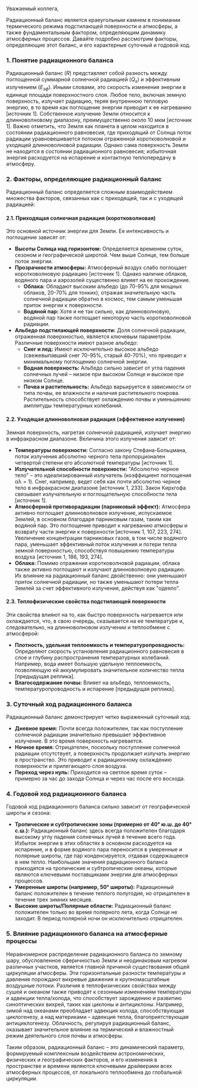 Уважаемый коллега,

Радиационный баланс является краеугольным камнем в понимании термического режима подстилающей поверхности и атмосферы, а также фундаментальным фактором, определяющим динамику атмосферных процессов. Давайте подробно рассмотрим факторы, определяющие этот баланс, и его характерные суточный и годовой ход.

### 1. Понятие радиационного баланса

Радиационный баланс ($R$) представляет собой разность между поглощенной суммарной солнечной радиацией ($Q_s$) и эффективным излучением ($E_{эф}$). Иными словами, это скорость изменения энергии в единице площади поверхностного слоя. Любое тело, включая земную поверхность, излучает радиацию, теряя внутреннюю тепловую энергию, в то время как поглощение энергии приводит к ее нагреванию [источник 1]. Собственное излучение Земли относится к длинноволновому диапазону, преимущественно около 10 мкм [источник 1]. Важно отметить, что Земля как планета в целом находится в состоянии радиационного равновесия, где приходящий от Солнца поток радиации уравновешивается потоком отраженной коротковолновой и уходящей длинноволновой радиации. Однако сама поверхность Земли не находится в состоянии радиационного равновесия; избыточная энергия расходуется на испарение и контактную теплопередачу в атмосферу.

### 2. Факторы, определяющие радиационный баланс

Радиационный баланс определяется сложным взаимодействием множества факторов, связанных как с приходящей, так и с уходящей радиацией:

#### 2.1. Приходящая солнечная радиация (коротковолновая)

Это основной источник энергии для Земли. Ее интенсивность и поглощение зависят от:

* **Высоты Солнца над горизонтом:** Определяется временем суток, сезоном и географической широтой. Чем выше Солнце, тем больше поток энергии.
* **Прозрачности атмосферы:** Атмосферный воздух слабо поглощает коротковолновую радиацию [источник 1]. Однако наличие облаков, водяного пара и аэрозолей существенно влияет на ее прохождение.
  * **Облака:** Обладают высоким альбедо (до 70-95% для мощных облаков, 20-70% для тонких), отражая значительную часть солнечной радиации обратно в космос, тем самым уменьшая приток энергии к поверхности.
  * **Водяной пар:** Хотя и не так сильно, как длинноволновую, водяной пар также поглощает некоторую часть коротковолновой радиации.
* **Альбедо подстилающей поверхности:** Доля солнечной радиации, отраженная поверхностью, является ключевым параметром. Различные поверхности имеют разное альбедо:
  * **Снег и лед:** Имеют исключительно высокое альбедо (свежевыпавший снег 70-95%, старый 40-70%), что приводит к минимальному поглощению солнечной энергии.
  * **Водная поверхность:** Альбедо сильно зависит от угла падения солнечных лучей – низкое при высоком Солнце и высокое при низком Солнце.
  * **Почва и растительность:** Альбедо варьируется в зависимости от типа почвы, ее влажности и наличия растительного покрова. Растительность способствует охлаждению почвы и уменьшению амплитуды температурных колебаний.

#### 2.2. Уходящая длинноволновая радиация (эффективное излучение)

Земная поверхность, нагретая солнечной радиацией, излучает энергию в инфракрасном диапазоне. Величина этого излучения зависит от:

* **Температуры поверхности:** Согласно закону Стефана-Больцмана, поток излучения абсолютно черного тела пропорционален четвертой степени его абсолютной температуры [источник 1].
* **Излучательной способности поверхности:** "Абсолютно черное тело" – это идеализированный излучатель (коэффициент поглощения αλ = 1). Снег, например, ведет себя как почти абсолютно черное тело в инфракрасном диапазоне [источник 1, 233]. Закон Кирхгофа связывает излучательную и поглощательную способности тела [источник 1].
* **Атмосферной противорадиации (парниковый эффект):** Атмосфера активно поглощает длинноволновое излучение, испускаемое Землей, в основном благодаря парниковым газам, таким как водяной пар. Это поглощение приводит к нагреванию атмосферы и возврату части энергии к поверхности [источник 1, 107, 223, 274]. Увеличение концентрации парниковых газов, в том числе водяного пара, уменьшает эффективный поток излучения и потери тепла земной поверхностью, способствуя повышению температуры воздуха [источник 1, 186, 193, 274].
* **Облака:** Помимо отражения коротковолновой радиации, облака также активно поглощают и излучают длинноволновую радиацию. Их влияние на радиационный баланс двойственно: они уменьшают приток солнечной радиации, но также уменьшают потери тепла Землей за счет эффективного излучения, действуя как "одеяло".

#### 2.3. Теплофизические свойства подстилающей поверхности

Эти свойства влияют на то, как быстро поверхность нагревается или охлаждается, что, в свою очередь, сказывается на ее температуре и, следовательно, на длинноволновом излучении и теплообмене с атмосферой:

* **Плотность, удельная теплоемкость и температуропроводность:** Определяют скорость установления радиационного равновесия в слое и глубину распространения температурных колебаний. Например, вода имеет большую удельную теплоемкость, позволяющую ей аккумулировать значительное количество тепла [предыдущая реплика].
* **Влагосодержание почвы:** Влияет на альбедо, теплоемкость, температуропроводность и испарение [предыдущая реплика].

### 3. Суточный ход радиационного баланса

Радиационный баланс демонстрирует четко выраженный суточный ход:

* **Дневное время:** Почти всегда положителен, так как поступление солнечной радиации значительно превышает эффективное излучение. В это время поверхность нагревается.
* **Ночное время:** Отрицателен, поскольку поступление солнечной радиации отсутствует, а поверхность продолжает излучать энергию в пространство. Это приводит к радиационному охлаждению поверхности и прилегающего слоя воздуха.
* **Переход через нуль:** Приходится на светлое время суток – примерно за час до захода Солнца и через час после его восхода.

### 4. Годовой ход радиационного баланса

Годовой ход радиационного баланса сильно зависит от географической широты и сезона:

* **Тропические и субтропические зоны (примерно от 40° ю.ш. до 40° с.ш.):** Радиационный баланс здесь всегда положителен благодаря высокому углу падения солнечных лучей в течение всего года. Избыток энергии в этих областях в основном расходуется на испарение, и в форме водяного пара переносится в умеренные и полярные широты, где пар конденсируется, отдавая содержащееся в нем тепло. Наибольшие значения радиационного баланса приходятся на тропические и субтропические океаны, которые являются ключевыми поставщиками энергии для атмосферных процессов.
* **Умеренные широты (например, 50° широты):** Радиационный баланс положителен в течение теплого полугодия, но отрицателен в течение трех зимних месяцев.
* **Высокие широты/Полярные области:** Радиационный баланс положителен только во время полярного лета, когда Солнце не заходит. В период полярной ночи он исключительно отрицателен.

### 5. Влияние радиационного баланса на атмосферные процессы

Неравномерное распределение радиационного баланса по земному шару, обусловленное сферичностью Земли и неодинаковым нагревом различных участков, является главной причиной существования общей циркуляции атмосферы. Эти горизонтальные разности температуры и давления порождают вихревые движения и крупномасштабные воздушные потоки. Различия в теплофизических свойствах между сушей и океаном также приводят к сезонным изменениям температуры и адвекции тепла/холода, что способствует зарождению и развитию синоптических вихрей, таких как циклоны и антициклоны. Например, зимой над океанами преобладает адвекция холода, способствующая циклогенезу, а над материками – адвекция тепла, благоприятствующая антициклогенезу. Облачность, регулируя радиационный баланс, оказывает значительное влияние на термический и влажностный режим деятельного слоя почвы и атмосферы.

Таким образом, радиационный баланс – это динамический параметр, формируемый комплексным воздействием астрономических, физических и географических факторов, и его изменения в пространстве и времени являются ключевыми драйверами всех атмосферных процессов, от локального теплообмена до глобальной циркуляции.
